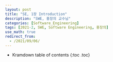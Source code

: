```yaml
---
layout: post
title: "SE, 1장 Introduction"
description: "SWE, 홍장의 교수님"
categories: [Software_Engineering]
tags: [2021-2, SWE, Software Engineering, 홍장의]
use_math: true
redirect_from:
  - /2021/09/06/
---
```


* Kramdown table of contents
{:toc .toc}    

